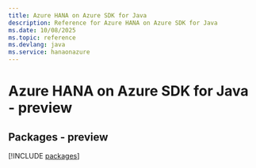 ```yaml
---
title: Azure HANA on Azure SDK for Java
description: Reference for Azure HANA on Azure SDK for Java
ms.date: 10/08/2025
ms.topic: reference
ms.devlang: java
ms.service: hanaonazure
---
```

# Azure HANA on Azure SDK for Java - preview
## Packages - preview
[!INCLUDE [packages](hana-on-azure-index.md)]